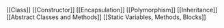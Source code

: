[[Class]]
[[Constructor]]
[[Encapsulation]]
[[Polymorphism]]
[[Inheritance]]
[[Abstract Classes and Methods]]
[[Static Variables, Methods, Blocks]]

